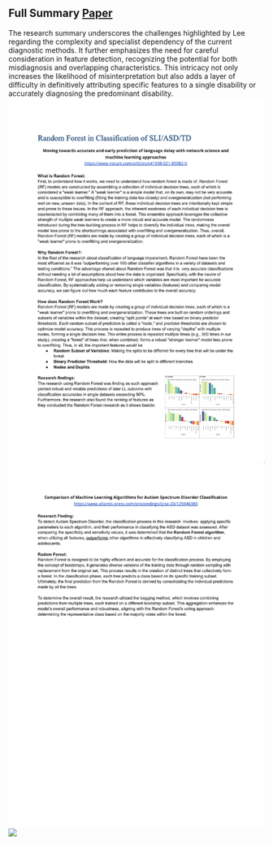 ## Full Summary [Paper](/Literature/Random_Research/Random_LiteraturePaper.pdf)
The research summary underscores the challenges highlighted by Lee regarding the complexity and specialist dependency of the current diagnostic methods. It further emphasizes the need for careful consideration in feature detection, recognizing the potential for both misdiagnosis and overlapping characteristics. This intricacy not only increases the likelihood of misinterpretation but also adds a layer of difficulty in definitively attributing specific features to a single disability or accurately diagnosing the predominant disability.
![](/Literature/Random_Research/Random_1.png)
![](/Literature/Random_Research/Random_2.png)
![](/Literature/Random_Research/Random_3.png)
